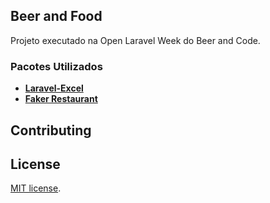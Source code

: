 ## Beer and Food

Projeto executado na Open Laravel Week do Beer and Code.

### Pacotes Utilizados

- **[Laravel-Excel](https://laravel-excel.com/)**
- **[Faker Restaurant](https://github.com/jzonta/FakerRestaurant)**

## Contributing


## License

[MIT license](https://opensource.org/licenses/MIT).
